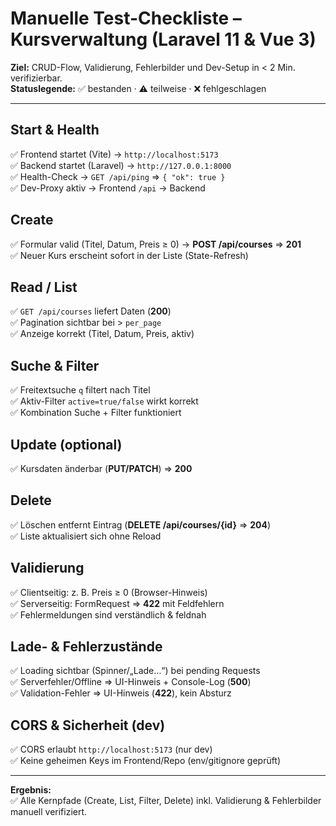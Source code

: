 # Manuelle Test-Checkliste – Kursverwaltung (Laravel 11 & Vue 3)

**Ziel:** CRUD-Flow, Validierung, Fehlerbilder und Dev-Setup in < 2 Min. verifizierbar.  
**Statuslegende:** ✅ bestanden · ⚠️ teilweise · ❌ fehlgeschlagen

---

## Start & Health
✅ Frontend startet (Vite) → `http://localhost:5173`  
✅ Backend startet (Laravel) → `http://127.0.0.1:8000`  
✅ Health-Check → `GET /api/ping` ⇒ `{ "ok": true }`  
✅ Dev-Proxy aktiv → Frontend `/api` → Backend

## Create
✅ Formular valid (Titel, Datum, Preis ≥ 0) → **POST /api/courses** ⇒ **201**  
✅ Neuer Kurs erscheint sofort in der Liste (State-Refresh)

## Read / List
✅ `GET /api/courses` liefert Daten (**200**)  
✅ Pagination sichtbar bei > `per_page`  
✅ Anzeige korrekt (Titel, Datum, Preis, aktiv)

## Suche & Filter
✅ Freitextsuche `q` filtert nach Titel  
✅ Aktiv-Filter `active=true/false` wirkt korrekt  
✅ Kombination Suche + Filter funktioniert

## Update (optional)
✅ Kursdaten änderbar (**PUT/PATCH**) ⇒ **200**

## Delete
✅ Löschen entfernt Eintrag (**DELETE /api/courses/{id}** ⇒ **204**)  
✅ Liste aktualisiert sich ohne Reload

## Validierung
✅ Clientseitig: z. B. Preis ≥ 0 (Browser-Hinweis)  
✅ Serverseitig: FormRequest ⇒ **422** mit Feldfehlern  
✅ Fehlermeldungen sind verständlich & feldnah

## Lade- & Fehlerzustände
✅ Loading sichtbar (Spinner/„Lade…“) bei pending Requests  
✅ Serverfehler/Offline ⇒ UI-Hinweis + Console-Log (**500**)  
✅ Validation-Fehler ⇒ UI-Hinweis (**422**), kein Absturz

## CORS & Sicherheit (dev)
✅ CORS erlaubt `http://localhost:5173` (nur dev)  
✅ Keine geheimen Keys im Frontend/Repo (env/gitignore geprüft)

---

**Ergebnis:**  
✅ Alle Kernpfade (Create, List, Filter, Delete) inkl. Validierung & Fehlerbilder manuell verifiziert.
